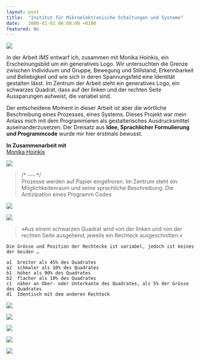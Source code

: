 ```yaml
---
layout: post
title:  "Institut für Mikroelektronische Schaltungen und Systeme"
date:   2000-01-01 00:00:00 +0100
featured: No
---
```


![](/assets/2000-01-01-Institut_für_Mikroelektronische_Schaltungen_und_Systeme/ims-01.jpg)

In der Arbeit *‌IMS* entwarf ich, zusammen mit Monika Hoinkis, ein Erscheinungsbild um ein generatives Logo. Wir untersuchten die Grenze zwischen Individuum und Gruppe, Bewegung und Stillstand, Erkennbarkeit und Beliebigkeit und wie sich in deren Spannungsfeld eine Identität gestalten lässt. Im Zentrum der Arbeit steht ein generatives Logo, ein schwarzes Quadrat, dass auf der linken und der rechten Seite Aussparungen aufweist, die variabel sind.

Der entscheidene Moment in dieser Arbeit ist aber die wörtliche Beschreibung eines Prozesses, eines Systems. Dieses Projekt war mein Anlass mich mit dem Programmieren als gestalterisches Ausdrucksmittel auseinanderzusetzen. Der Dreisatz aus **‌Idee, Sprachlicher Formulierung und Programmcode** wurde mir hier erstmals bewusst.

**‌In Zusammenarbeit mit**   
[Monika Hoinkis](http://monikahoinkis.org)

![](/assets/2000-01-01-Institut_für_Mikroelektronische_Schaltungen_und_Systeme/ims-02.jpg)

> /* --- */   
> Prozesse werden auf Papier eingefroren. Im Zentrum steht ein Möglichkeitenraum und seine sprachliche Beschreibung. Die Antizipation eines Programm Codes

![](/assets/2000-01-01-Institut_für_Mikroelektronische_Schaltungen_und_Systeme/ims-09.jpg)

![](/assets/2000-01-01-Institut_für_Mikroelektronische_Schaltungen_und_Systeme/ims-11.jpg)

> »Aus einem schwarzen Quadrat wird von der linken und von der rechten Seite ausgehend, jeweils ein Rechteck ausgeschnitten.«

```
Die Grösse und Position der Rechtecke ist variabel, jedoch ist keines der beiden … 

a1	breiter als 45% des Quadrates
a2	schmaler als 10% des Quadrates 
b1	höher als 90% des Quadrates 
b2	flacher als 10% des Quadrates 
c1	näher an Ober- oder Unterkante des Quadrates, als 5% der Grösse des Quadrates
d1	Identisch mit dem anderen Rechteck
```

![](/assets/2000-01-01-Institut_für_Mikroelektronische_Schaltungen_und_Systeme/ims-04.jpg)

![](/assets/2000-01-01-Institut_für_Mikroelektronische_Schaltungen_und_Systeme/ims-05.jpg)

![](/assets/2000-01-01-Institut_für_Mikroelektronische_Schaltungen_und_Systeme/ims-06.jpg)

![](/assets/2000-01-01-Institut_für_Mikroelektronische_Schaltungen_und_Systeme/ims-07.jpg)

![](/assets/2000-01-01-Institut_für_Mikroelektronische_Schaltungen_und_Systeme/ims-08.jpg)
